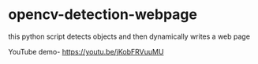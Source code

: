 # opencv-detection-webpage
this python script detects objects and then dynamically writes a web page

YouTube demo- https://youtu.be/jKobFRVuuMU
